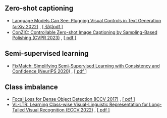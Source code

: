 
## Zero-shot captioning
- [Language Models Can See: Plugging Visual Controls in Text Generation  (arXiv 2022)](https://arxiv.org/ftp/arxiv/papers/2001/2001.07685.pdf) , 
[[ 정리pdf ]](https://github.com/hyeda1/Paper_review/blob/main/Zero-shot%20captioning/%EB%85%BC%EB%AC%B8%EC%A0%95%EB%A6%AC_Language%20Models%20Can%20See_%20Plugging%20Visual%20Controls%20in%20Text%20Generation.pdf)
- [ConZIC: Controllable Zero-shot Image Captioning by Sampling-Based Polishing (CVPR 2023)](https://arxiv.org/ftp/arxiv/papers/2001/2001.07685.pdf) , [[ pdf ]](file:///C:/Users/82103/Desktop/%EC%83%88%20%ED%8F%B4%EB%8D%94%20(2)/ConZIC_%20Controllable%20Zero-shot%20Image%20Captioning%20by%20Sampling-Based%20Polishing.pdf)


## Semi-supervised learning
- [FixMatch: Simplifying Semi-Supervised Learning with Consistency and Confidence (NeurIPS 2020)](https://arxiv.org/ftp/arxiv/papers/2001/2001.07685.pdf) , [[ pdf ]](file:///C:/Users/82103/Desktop/%EC%83%88%20%ED%8F%B4%EB%8D%94%20(2)/FixMatch_%20Simplifying%20Semi-Supervised%20Learning%20with%20Consistency%20and%20Confidence%20(1).pdf)


## Class imbalance
- [Focal Loss for Dense Object Detection (ICCV 2017)](https://arxiv.org/ftp/arxiv/papers/2001/2001.07685.pdf) , [[ pdf ]](file:///C:/Users/82103/Desktop/%EC%83%88%20%ED%8F%B4%EB%8D%94%20(2)/Focal%20Loss%20for%20Dense%20Object%20Detection.pdf)
- [VL-LTR: Learning Class-wise Visual-Linguistic Representation for Long-Tailed Visual Recognition (ECCV 2022)](https://arxiv.org/ftp/arxiv/papers/2001/2001.07685.pdf) , [[ pdf ]](file:///C:/Users/82103/Desktop/%EC%83%88%20%ED%8F%B4%EB%8D%94%20(2)/VL-LTR_%20Learning%20Class-wise%20Visual-Linguistic%20Representation%20for%20Long-Tailed%20Visual%20Recognition%20(1).pdf)


